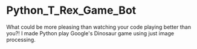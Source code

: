 # Python_T_Rex_Game_Bot
What could be more pleasing than watching your code playing better than you?! I made Python play Google's Dinosaur game using just image processing.